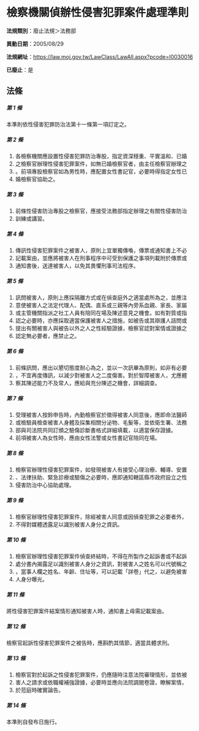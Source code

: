 # 檢察機關偵辦性侵害犯罪案件處理準則

**法規類別**：廢止法規＞法務部

**異動日期**：2005/08/29  

**法規網址**：https://law.moj.gov.tw/LawClass/LawAll.aspx?pcode=I0030016

**已廢止**：是



## 法條
##### 第 1 條
本準則依性侵害犯罪防治法第十一條第一項訂定之。

##### 第 2 條
1. 各檢察機關應設置性侵害犯罪防治專股，指定資深穩重、平實溫和、已婚
1. 之檢察官辦理性侵害犯罪案件，如無已婚檢察官者，由主任檢察官辦理之
1. 。前項專股檢察官如為男性時，應配置女性書記官，必要時得指定女性已
1. 婚檢察官協助之。

##### 第 3 條
1. 前條性侵害防治專股之檢察官，應接受法務部指定辦理之有關性侵害防治
1. 訓練或講習。

##### 第 4 條
1. 傳訊性侵害犯罪案件之被害人，原則上宜單獨傳喚，傳票或通知書上不必
1. 記載案由，並應將被害人在刑事程序中可受到保護之事項列載附於傳票或
1. 通知書後，送達被害人，以免其畏懼刑事司法程序。

##### 第 5 條
1. 訊問被害人，原則上應採隔離方式或在偵查庭外之適當處所為之，並應注
1. 意使被害人之法定代理人、配偶、直系或三親等內旁系血親、家長、家屬
1. 或主管機關指派之社工人員有陪同在場及陳述意見之機會。如有對質或指
1. 認之必要時，亦應採取適當保護被害人之措施，如被告或其辯護人詰問或
1. 提出有關被害人與被告以外之人之性經驗證據，檢察官認對案情或證據之
1. 認定無必要者，應禁止之。

##### 第 6 條
1. 前條訊問，應出以懇切態度耐心為之，並以一次訊畢為原則，如非有必要
1. ，不宜再度傳訊，以減少對被害人之二度傷害。對於智障被害人，尤應體
1. 察其陳述能力不及常人，應給與充分陳述之機會，詳細調查。

##### 第 7 條
1. 受理被害人按鈴申告時，內勤檢察官於徵得被害人同意後，應即命法醫師
1. 或檢驗員檢查被害人身體及採集相關分泌物、毛髮等，並依衛生署、法務
1. 部與司法院共同訂頒之驗傷診斷書格式詳細填載，以適當保存證據。
1. 前項被害人為女性時，應由女性法警或女性書記官陪同在場。

##### 第 8 條
1. 檢察官辦理性侵害犯罪案件，如發現被害人有接受心理治療、輔導、安置
1. 、法律扶助、緊急診療或驗傷之必要時，應即通知轄區縣市政府設立之性
1. 侵害防治中心協助處理。

##### 第 9 條
1. 檢察官辦理性侵害犯罪案件，除經被害人同意或因偵查犯罪之必要者外，
1. 不得對媒體透露足以識別被害人身分之資訊。

##### 第 10 條
1. 檢察官辦理性侵害犯罪案件偵查終結時，不得在所製作之起訴書或不起訴
1. 處分書內揭露足以識別被害人身分之資訊，對被害人之姓名可以代號稱之
1. ，當事人欄之姓名、年齡、住址等，可以記載「詳卷」代之，以避免被害
1. 人身分曝光。

##### 第 11 條
將性侵害犯罪案件結案情形通知被害人時，通知書上毋需記載案由。

##### 第 12 條
檢察官起訴性侵害犯罪案件之被告時，應斟酌其情節，適當具體求刑。

##### 第 13 條
1. 檢察官對於起訴之性侵害犯罪案件，仍應隨時注意法院審理情形，並依被
1. 害人之請求或依職權補強證據，必要時並應向法院調閱卷證，瞭解案情，
1. 於蒞庭時確實論告。

##### 第 14 條
本準則自發布日施行。


